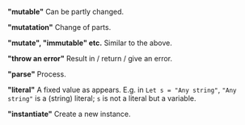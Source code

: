 **"mutable"** Can be partly changed.

**"mutatation"** Change of parts.

**"mutate", "immutable" etc.** Similar to the above.

**"throw an error"** Result in / return / give an error.

**"parse"** Process.

**"literal"** A fixed value as appears. E.g. in `Let s = "Any string"`, `"Any string"` is a (string) literal; `s` is not a literal but a variable.

**"instantiate"** Create a new instance.
